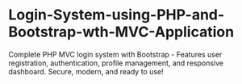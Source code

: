 # Login-System-using-PHP-and-Bootstrap-wth-MVC-Application
Complete PHP MVC login system with Bootstrap - Features user registration, authentication, profile management, and responsive dashboard. Secure, modern, and ready to use!
